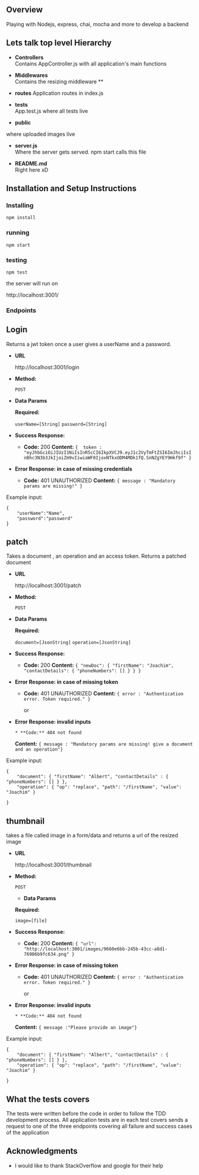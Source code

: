 ## Overview
Playing with Nodejs, express, chai, mocha and more to develop a backend


## Lets talk top level Hierarchy

* **Controllers**                  
Contains AppController.js with all application's main functions

* **Middlewares**                  
Contains the resizing middleware
**  
* **routes**
Application routes in index.js
* **tests**       
App.test.js where all tests live
* **public**     

where uploaded images live

* **server.js**  
Where the server gets served. npm start calls this file                

* **README.md**  
Right here xD                




## Installation and Setup Instructions

### Installing

```
npm install
```

### running

```
npm start
```

### testing

```
npm test
```

the server will run on 

http://localhost:3001/

### Endpoints

**Login**
----
  Returns a jwt token once a user gives a userName and a password.

* **URL**

  http://localhost:3001/login

* **Method:**

  `POST`
  


* **Data Params**

  **Required:**
 
   `userName=[String]`
   `password=[String]`

* **Success Response:**

  * **Code:** 200 
    **Content:** `{  token : "eyJhbGciOiJIUzI1NiIsInR5cCI6IkpXVCJ9.eyJ1c2VyTmFtZSI6ImJhciIsInBhc3N3b3JkIjoiZm9vIiwiaWF0IjoxNTkxODM4MDk1fQ.SnNZgYEY9Hkf9f" }`
 
* **Error Response: in case of missing credentials**
     
 
 
  * **Code:** 401 UNAUTHORIZED 
    **Content:** `{ message : "Mandatory params are missing!" }`


Example input:

```
{
    "userName":"Name",
    "password":"password"
}
```





**patch**
----
  Takes a document , an operation and an access token. Returns a patched document

* **URL**

  http://localhost:3001/patch

* **Method:**

  `POST`
  


* **Data Params**

  **Required:**
 
   `document=[JsonString]`
   `operation=[JsonString]`

* **Success Response:**

  * **Code:** 200
    **Content:** `{
    "newDoc": {
        "firstName": "Joachim",
        "contactDetails": {
            "phoneNumbers": []
        }
    }
}`
 
* **Error Response: in case of missing token**
     
 
 
  * **Code:** 401 UNAUTHORIZED 
    **Content:** `{ error : "Authentication error. Token required." }`

    or 
* **Error Response: invalid inputs**


      * **Code:** 404 not found 
    **Content:** `{ message : "Mandatory params are missing! give a document and an operation"}`


Example input:

```
{
    "document": { "firstName": "Albert", "contactDetails" : { "phoneNumbers": [] } },
    "operation": { "op": "replace", "path": "/firstName", "value": "Joachim" }
  
}
```



**thumbnail**
----
  takes a file called image in a form/data and returns a url of the resized image

* **URL**

  http://localhost:3001/thumbnail

* **Method:**

  `POST`
  




   * **Data Params**

  **Required:**
 
   `image=[file]`



 
* **Success Response:**

  * **Code:** 200
    **Content:**  `{
    "url": "http://localhost:3001/images/9660e6bb-245b-43cc-a8d1-76986b9fc634.png"
}`
 
* **Error Response: in case of missing token**
     
 
 
  * **Code:** 401 UNAUTHORIZED 
    **Content:** `{ error : "Authentication error. Token required." }`

    or 
* **Error Response: invalid inputs**


      * **Code:** 404 not found 
    **Content:** `{ message :"Please provide an image"}`


Example input:

```
{
    "document": { "firstName": "Albert", "contactDetails" : { "phoneNumbers": [] } },
    "operation": { "op": "replace", "path": "/firstName", "value": "Joachim" }
  
}
```

## What the tests covers

The tests were written before the code in order to follow the TDD development process.
All application tests are in 
each test covers sends a request to one of the three endpoints covering all failure and success cases of the application



## Acknowledgments

* I would like to thank StackOverflow and google for their help
